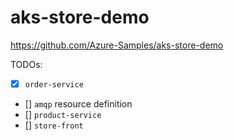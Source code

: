 # aks-store-demo

https://github.com/Azure-Samples/aks-store-demo

TODOs:
- [X] `order-service`
- [] `amqp` resource definition
- [] `product-service`
- [] `store-front`